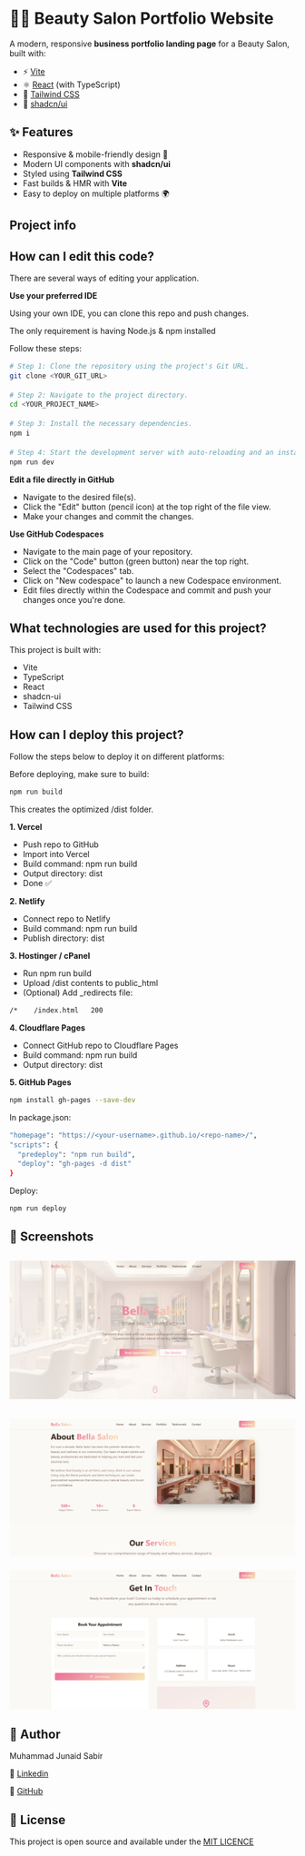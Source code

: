 # 💇‍♀️ Beauty Salon Portfolio Website

A modern, responsive **business portfolio landing page** for a Beauty Salon, built with:  
- ⚡ [Vite](https://vitejs.dev/)  
- ⚛️ [React](https://react.dev/) (with TypeScript)  
- 🎨 [Tailwind CSS](https://tailwindcss.com/)  
- 🧩 [shadcn/ui](https://ui.shadcn.com/)  

## ✨ Features
- Responsive & mobile-friendly design 📱  
- Modern UI components with **shadcn/ui**  
- Styled using **Tailwind CSS**  
- Fast builds & HMR with **Vite**  
- Easy to deploy on multiple platforms 🌍  

## Project info

## How can I edit this code?

There are several ways of editing your application.

**Use your preferred IDE**

Using your own IDE, you can clone this repo and push changes.

The only requirement is having Node.js & npm installed

Follow these steps:

```sh
# Step 1: Clone the repository using the project's Git URL.
git clone <YOUR_GIT_URL>

# Step 2: Navigate to the project directory.
cd <YOUR_PROJECT_NAME>

# Step 3: Install the necessary dependencies.
npm i

# Step 4: Start the development server with auto-reloading and an instant preview.
npm run dev
```

**Edit a file directly in GitHub**

- Navigate to the desired file(s).
- Click the "Edit" button (pencil icon) at the top right of the file view.
- Make your changes and commit the changes.

**Use GitHub Codespaces**

- Navigate to the main page of your repository.
- Click on the "Code" button (green button) near the top right.
- Select the "Codespaces" tab.
- Click on "New codespace" to launch a new Codespace environment.
- Edit files directly within the Codespace and commit and push your changes once you're done.

## What technologies are used for this project?

This project is built with:

- Vite
- TypeScript
- React
- shadcn-ui
- Tailwind CSS

## How can I deploy this project?

Follow the steps below to deploy it on different platforms:

Before deploying, make sure to build:

```sh
npm run build
```

This creates the optimized /dist folder.

**1. Vercel**

- Push repo to GitHub
- Import into Vercel
- Build command: npm run build
- Output directory: dist
- Done ✅

**2. Netlify**

- Connect repo to Netlify
- Build command: npm run build
- Publish directory: dist

**3. Hostinger / cPanel**

- Run npm run build
- Upload /dist contents to public_html
- (Optional) Add _redirects file:
```sh
/*    /index.html   200
```
**4. Cloudflare Pages**

- Connect GitHub repo to Cloudflare Pages
- Build command: npm run build
- Output directory: dist

**5. GitHub Pages**
```sh
npm install gh-pages --save-dev
```
In package.json:
```sh
"homepage": "https://<your-username>.github.io/<repo-name>/",
"scripts": {
  "predeploy": "npm run build",
  "deploy": "gh-pages -d dist"
}
```
Deploy:
```sh
npm run deploy
```

## 📸 Screenshots

![Homepage Screenshot](./screenshots/HomeSS.png)
---
![About Section](./screenshots/AboutSS.png)
---
![Booking Section](./screenshots/BookingSS.png)

## 👤 Author

Muhammad Junaid Sabir

💼 [Linkedin](https://www.linkedin.com/in/muhammad-junaid-sabir-3b9208211/) 

🐙 [GitHub](https://github.com/m-junad-sabir)

## 📜 License

This project is open source and available under the [MIT LICENCE]()